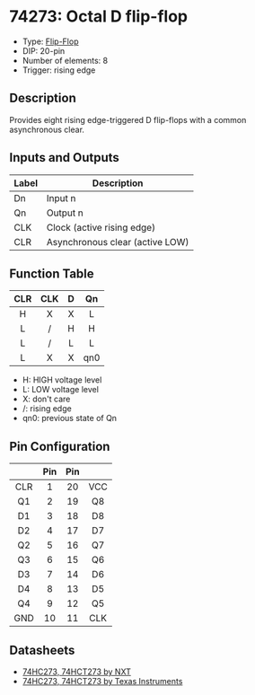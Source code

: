 # 74273: Octal D flip-flop

- Type: [Flip-Flop](flip_flops.md)
- DIP: 20-pin
- Number of elements: 8
- Trigger: rising edge

## Description

Provides eight rising edge-triggered D flip-flops with a common asynchronous clear.

## Inputs and Outputs

| Label | Description                      |
|:----- | -------------------------------- |
| Dn    | Input n                          |
| Qn    | Output n                         |
| CLK   | Clock (active rising edge)       |
| CLR   | Asynchronous clear (active LOW)  |

## Function Table

|CLR  | CLK | D   | Qn  |
|:---:|:---:|:---:|:---:|
| H   | X   | X   | L   |
| L   | /   | H   | H   |
| L   | /   | L   | L   |
| L   | X   | X   | qn0 |

- H: HIGH voltage level
- L: LOW voltage level
- X: don't care
- /: rising edge
- qn0: previous state of Qn

## Pin Configuration

|     | Pin | Pin |     |
|:---:|:---:|:---:|:---:|
| CLR |   1 |  20 | VCC |
| Q1  |   2 |  19 | Q8  |
| D1  |   3 |  18 | D8  |
| D2  |   4 |  17 | D7  |
| Q2  |   5 |  16 | Q7  |
| Q3  |   6 |  15 | Q6  |
| D3  |   7 |  14 | D6  |
| D4  |   8 |  13 | D5  |
| Q4  |   9 |  12 | Q5  |
| GND |  10 |  11 | CLK |

## Datasheets

- [74HC273, 74HCT273 by NXT](http://www.nxp.com/documents/data_sheet/74HC_HCT273.pdf)
- [74HC273, 74HCT273 by Texas Instruments](http://www.ti.com/lit/ds/symlink/cd74hc273.pdf)
